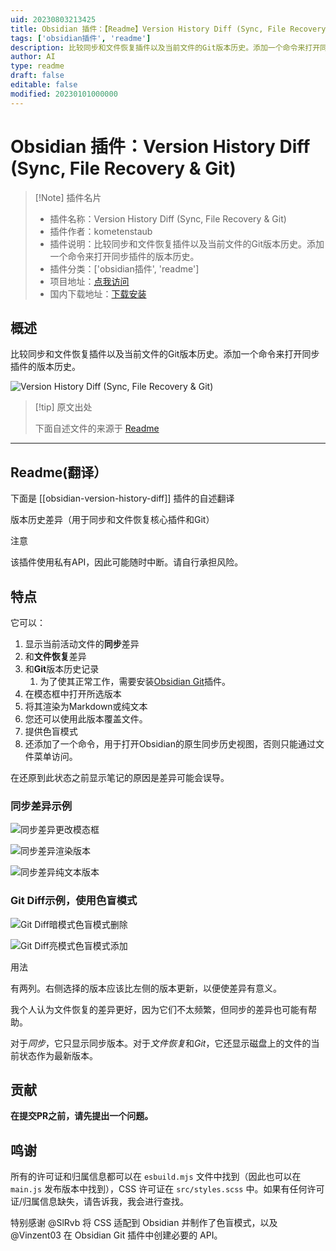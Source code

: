 ```yaml
---
uid: 20230803213425
title: Obsidian 插件：【Readme】Version History Diff (Sync, File Recovery & Git)
tags: ['obsidian插件', 'readme']
description: 比较同步和文件恢复插件以及当前文件的Git版本历史。添加一个命令来打开同步插件的版本历史。
author: AI
type: readme
draft: false
editable: false
modified: 20230101000000
---
```


# Obsidian 插件：Version History Diff (Sync, File Recovery & Git)

> [!Note] 插件名片
> - 插件名称：Version History Diff (Sync, File Recovery & Git)
> - 插件作者：kometenstaub
> - 插件说明：比较同步和文件恢复插件以及当前文件的Git版本历史。添加一个命令来打开同步插件的版本历史。
> - 插件分类：['obsidian插件', 'readme']
> - 项目地址：[点我访问](https://github.com/kometenstaub/obsidian-version-history-diff)
> - 国内下载地址：[下载安装](https://pkmer.cn/products/plugin/pluginMarket/?obsidian-version-history-diff)

## 概述

比较同步和文件恢复插件以及当前文件的Git版本历史。添加一个命令来打开同步插件的版本历史。

![Version History Diff (Sync, File Recovery & Git)](https://cdn.pkmer.cn/covers/obsidian-version-history-diff.png!pkmer)

> [!tip] 原文出处
> 
>下面自述文件的来源于 [Readme](https://ghproxy.net/https://raw.githubusercontent.com/kometenstaub/obsidian-version-history-diff/main/README.md)
> 

---

## Readme(翻译）

下面是 [[obsidian-version-history-diff]] 插件的自述翻译



版本历史差异（用于同步和文件恢复核心插件和Git）

注意

该插件使用私有API，因此可能随时中断。请自行承担风险。

## 特点

它可以：

1. 显示当前活动文件的**同步**差异
2. 和**文件恢复**差异
3. 和**Git**版本历史记录
   1. 为了使其正常工作，需要安装[Obsidian Git](https://obsidian.md/plugins?id=obsidian-git)插件。
4. 在模态框中打开所选版本
5. 将其渲染为Markdown或纯文本
6. 您还可以使用此版本覆盖文件。
7. 提供色盲模式
8. 还添加了一个命令，用于打开Obsidian的原生同步历史视图，否则只能通过文件菜单访问。

在还原到此状态之前显示笔记的原因是差异可能会误导。

### 同步差异示例

![同步差异更改模态框](https://raw.githubusercontent.com/kometenstaub/obsidian-version-history-diff/main/demo/sync-diff.png)

![同步差异渲染版本](https://raw.githubusercontent.com/kometenstaub/obsidian-version-history-diff/main/demo/sync-diff-2.png)

![同步差异纯文本版本](https://raw.githubusercontent.com/kometenstaub/obsidian-version-history-diff/main/demo/sync-diff-3.png)

### Git Diff示例，使用色盲模式

![Git Diff暗模式色盲模式删除](https://raw.githubusercontent.com/kometenstaub/obsidian-version-history-diff/main/demo/git-diff-colorblind.png)

![Git Diff亮模式色盲模式添加](https://raw.githubusercontent.com/kometenstaub/obsidian-version-history-diff/main/demo/git-diff-colorblind-light.png)

用法

有两列。右侧选择的版本应该比左侧的版本更新，以便使差异有意义。

我个人认为文件恢复的差异更好，因为它们不太频繁，但同步的差异也可能有帮助。

对于*同步*，它只显示同步版本。对于*文件恢复*和*Git*，它还显示磁盘上的文件的当前状态作为最新版本。

## 贡献

**在提交PR之前，请先提出一个问题。**

## 鸣谢

所有的许可证和归属信息都可以在 `esbuild.mjs` 文件中找到（因此也可以在 `main.js` 发布版本中找到），CSS 许可证在 `src/styles.scss` 中。如果有任何许可证/归属信息缺失，请告诉我，我会进行查找。

特别感谢 @SlRvb 将 CSS 适配到 Obsidian 并制作了色盲模式，以及 @Vinzent03 在 Obsidian Git 插件中创建必要的 API。



